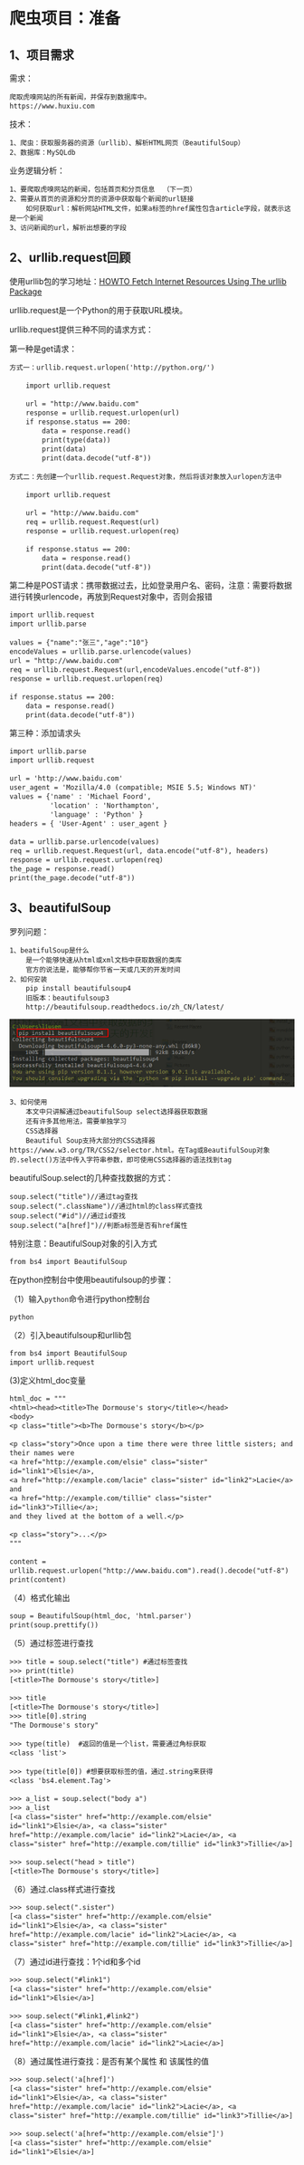 
# 爬虫项目：准备 #

## 1、项目需求 ##

需求：

	爬取虎嗅网站的所有新闻，并保存到数据库中。
	https://www.huxiu.com

技术：

	1、爬虫：获取服务器的资源（urllib）、解析HTML网页（BeautifulSoup）
	2、数据库：MySQLdb

业务逻辑分析：

	1、要爬取虎嗅网站的新闻，包括首页和分页信息	（下一页）
	2、需要从首页的资源和分页的资源中获取每个新闻的url链接
		如何获取url：解析网站HTML文件，如果a标签的href属性包含article字段，就表示这是一个新闻
	3、访问新闻的url，解析出想要的字段

## 2、urllib.request回顾 ##

使用urllib包的学习地址：[HOWTO Fetch Internet Resources Using The urllib Package](https://docs.python.org/release/3.2/howto/urllib2.html)

urllib.request是一个Python的用于获取URL模块。

urllib.request提供三种不同的请求方式：

第一种是get请求：

	方式一：urllib.request.urlopen('http://python.org/')

		import urllib.request
		
		url = "http://www.baidu.com"
		response = urllib.request.urlopen(url)
		if response.status == 200:
		    data = response.read()
		    print(type(data))
		    print(data)
		    print(data.decode("utf-8"))

	方式二：先创建一个urllib.request.Request对象，然后将该对象放入urlopen方法中

		import urllib.request
		
		url = "http://www.baidu.com"
		req = urllib.request.Request(url)
		response = urllib.request.urlopen(req)
		
		if response.status == 200:
		    data = response.read()
		    print(data.decode("utf-8"))

第二种是POST请求：携带数据过去，比如登录用户名、密码，注意：需要将数据进行转换urlencode，再放到Request对象中，否则会报错

	import urllib.request
	import urllib.parse
	
	values = {"name":"张三","age":"10"}
	encodeValues = urllib.parse.urlencode(values)
	url = "http://www.baidu.com"
	req = urllib.request.Request(url,encodeValues.encode("utf-8"))
	response = urllib.request.urlopen(req)
	
	if response.status == 200:
	    data = response.read()
	    print(data.decode("utf-8"))

第三种：添加请求头

	import urllib.parse
	import urllib.request
	
	url = 'http://www.baidu.com'
	user_agent = 'Mozilla/4.0 (compatible; MSIE 5.5; Windows NT)'
	values = {'name' : 'Michael Foord',
	          'location' : 'Northampton',
	          'language' : 'Python' }
	headers = { 'User-Agent' : user_agent }
	
	data = urllib.parse.urlencode(values)
	req = urllib.request.Request(url, data.encode("utf-8"), headers)
	response = urllib.request.urlopen(req)
	the_page = response.read()
	print(the_page.decode("utf-8"))


## 3、beautifulSoup ##

罗列问题：

	1、beatifulSoup是什么
		是一个能够快速从html或xml文档中获取数据的类库
		官方的说法是，能够帮你节省一天或几天的开发时间
	2、如何安装
		pip install beautifulsoup4
		旧版本：beautifulsoup3
		http://beautifulsoup.readthedocs.io/zh_CN/latest/

![](images/pip_install_beautifulsoup4.png)


	3、如何使用
		本文中只讲解通过beautifulSoup select选择器获取数据
		还有许多其他用法，需要单独学习
		CSS选择器
		Beautiful Soup支持大部分的CSS选择器 https://www.w3.org/TR/CSS2/selector.html。在Tag或BeautifulSoup对象的.select()方法中传入字符串参数，即可使用CSS选择器的语法找到tag

beautifulSoup.select的几种查找数据的方式：

	soup.select("title")//通过tag查找
	soup.select(".className")//通过html的class样式查找
	soup.select("#id")//通过id查找
	soup.select("a[href]")//判断a标签是否有href属性

特别注意：BeautifulSoup对象的引入方式

	from bs4 import BeautifulSoup

在python控制台中使用beautifulsoup的步骤：

（1）输入`python`命令进行python控制台

	python

（2）引入beautifulsoup和urllib包

	from bs4 import BeautifulSoup
	import urllib.request

(3)定义html_doc变量

	html_doc = """
	<html><head><title>The Dormouse's story</title></head>
	<body>
	<p class="title"><b>The Dormouse's story</b></p>
	
	<p class="story">Once upon a time there were three little sisters; and their names were
	<a href="http://example.com/elsie" class="sister" id="link1">Elsie</a>,
	<a href="http://example.com/lacie" class="sister" id="link2">Lacie</a> and
	<a href="http://example.com/tillie" class="sister" id="link3">Tillie</a>;
	and they lived at the bottom of a well.</p>
	
	<p class="story">...</p>
	"""
	
	content = urllib.request.urlopen("http://www.baidu.com").read().decode("utf-8")
	print(content)

（4）格式化输出

	soup = BeautifulSoup(html_doc, 'html.parser')
	print(soup.prettify())

（5）通过标签进行查找

	>>> title = soup.select("title") #通过标签查找
	>>> print(title)
	[<title>The Dormouse's story</title>]

	>>> title
	[<title>The Dormouse's story</title>]
	>>> title[0].string
	"The Dormouse's story"

	>>> type(title)  #返回的值是一个list，需要通过角标获取
	<class 'list'>

	>>> type(title[0]) #想要获取标签的值，通过.string来获得
	<class 'bs4.element.Tag'>

	>>> a_list = soup.select("body a")
	>>> a_list
	[<a class="sister" href="http://example.com/elsie" id="link1">Elsie</a>, <a class="sister" href="http://example.com/lacie" id="link2">Lacie</a>, <a class="sister" href="http://example.com/tillie" id="link3">Tillie</a>]

	>>> soup.select("head > title")
	[<title>The Dormouse's story</title>]

（6）通过.class样式进行查找

	>>> soup.select(".sister")
	[<a class="sister" href="http://example.com/elsie" id="link1">Elsie</a>, <a class="sister" href="http://example.com/lacie" id="link2">Lacie</a>, <a class="sister" href="http://example.com/tillie" id="link3">Tillie</a>]

（7）通过id进行查找：1个id和多个id

	>>> soup.select("#link1")
	[<a class="sister" href="http://example.com/elsie" id="link1">Elsie</a>]

	>>> soup.select("#link1,#link2")
	[<a class="sister" href="http://example.com/elsie" id="link1">Elsie</a>, <a class="sister" href="http://example.com/lacie" id="link2">Lacie</a>]

（8）通过属性进行查找：是否有某个属性 和 该属性的值

	>>> soup.select('a[href]')
	[<a class="sister" href="http://example.com/elsie" id="link1">Elsie</a>, <a class="sister" href="http://example.com/lacie" id="link2">Lacie</a>, <a class="sister" href="http://example.com/tillie" id="link3">Tillie</a>]
	
	>>> soup.select('a[href="http://example.com/elsie"]')
	[<a class="sister" href="http://example.com/elsie" id="link1">Elsie</a>]




